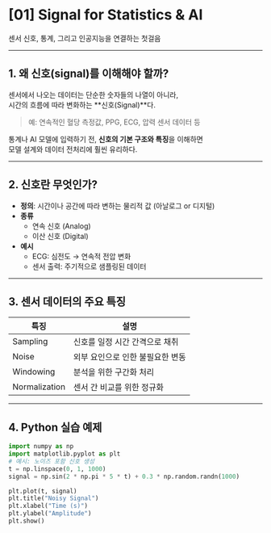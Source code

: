 # [01] Signal for Statistics & AI  
센서 신호, 통계, 그리고 인공지능을 연결하는 첫걸음

---

## 1. 왜 신호(signal)를 이해해야 할까?

센서에서 나오는 데이터는 단순한 숫자들의 나열이 아니라,  
시간의 흐름에 따라 변화하는 **신호(Signal)**다.

> 예: 연속적인 혈당 측정값, PPG, ECG, 압력 센서 데이터 등

통계나 AI 모델에 입력하기 전, **신호의 기본 구조와 특징**을 이해하면  
모델 설계와 데이터 전처리에 훨씬 유리하다.

---

## 2. 신호란 무엇인가?

- **정의**: 시간이나 공간에 따라 변하는 물리적 값 (아날로그 or 디지털)
- **종류**
  - 연속 신호 (Analog)
  - 이산 신호 (Digital)
- **예시**
  - ECG: 심전도 → 연속적 전압 변화
  - 센서 출력: 주기적으로 샘플링된 데이터

---

## 3. 센서 데이터의 주요 특징

| 특징 | 설명 |
|------|------|
| Sampling | 신호를 일정 시간 간격으로 채취 |
| Noise | 외부 요인으로 인한 불필요한 변동 |
| Windowing | 분석을 위한 구간화 처리 |
| Normalization | 센서 간 비교를 위한 정규화 |

---

## 4. Python 실습 예제

```python
import numpy as np
import matplotlib.pyplot as plt
# 예시: 노이즈 포함 신호 생성
t = np.linspace(0, 1, 1000)
signal = np.sin(2 * np.pi * 5 * t) + 0.3 * np.random.randn(1000)

plt.plot(t, signal)
plt.title("Noisy Signal")
plt.xlabel("Time (s)")
plt.ylabel("Amplitude")
plt.show()
